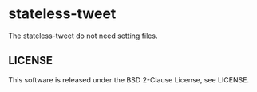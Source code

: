 # stateless-tweet
The stateless-tweet do not need setting files.

## LICENSE
This software is released under the BSD 2-Clause License, see LICENSE.
